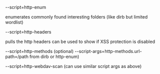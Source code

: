 --script=http-enum

enumerates commonly found interesting folders (like dirb but limited wordlist)

--script=http-headers

pulls the http headers can be used to show if XSS protection is disabled

--script=http-methods (optional) --script-args=http-methods.url-path=/path from dirb or http-enum)

--script=http-webdav-scan (can use similar script args as above)
